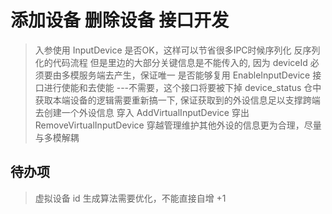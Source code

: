 # 添加设备 删除设备 接口开发
> 入参使用 InputDevice 是否OK，这样可以节省很多IPC时候序列化 反序列化的代码流程
> 但是里边的大部分关键信息是不能传入的, 因为 deviceId 必须要由多模服务端去产生，保证唯一
> 是否能够复用 EnableInputDevice 接口进行使能和去使能 ---不需要，这个接口将要被下掉
> device_status 仓中获取本端设备的逻辑需要重新搞一下, 保证获取到的外设信息足以支撑跨端去创建一个外设信息
> 穿入 AddVirtualInputDevice
> 穿出 RemoveVirtualInputDevice
> 穿越管理维护其他外设的信息更为合理，尽量与多模解耦
>
## 待办项
> 虚拟设备 id 生成算法需要优化，不能直接自增 +1 